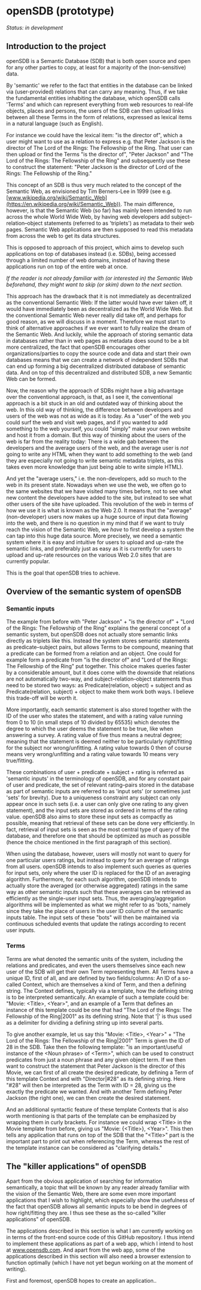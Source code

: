 # openSDB (prototype)
*Status: in development*

## Introduction to the project

openSDB is a Semantic Database (SDB) that is both open source and open for any
other parties to copy, at least for a majority of the (non-sensitive) data.

By 'semantic' we refer to the fact that entities in the database can be linked
via (user-provided) relations that can carry any meaning. Thus, if we take the
fundamental entities inhabiting the database, which openSDB calls 'Terms' and
which can represent everything from web resources to real-life objects, places
and persons, the users of the SDB can then upload links between all these Terms
in the form of relations, expressed as lexical items in a natural language
(such as English).

For instance we could have the lexical item: "is the director of", which a user
might want to use as a relation to express e.g. that Peter Jackson is the
director of The Lord of the Rings: The Fellowship of the Ring. That user can
then upload or find the Terms "is the director of", "Peter Jackson" and "The
Lord of the Rings: The Fellowship of the Ring" and subsequently use these to
construct the statement: "Peter Jackson is the director of Lord of the Rings:
The Fellowship of the Ring."

This concept of an SDB is thus very much related to the concept of the Semantic
Web, as envisioned by Tim Berners-Lee in 1999 (see e.g.
[www.wikipedia.org/wiki/Semantic_Web](https://en.wikipedia.org/wiki/Semantic_Web)).
The main difference, however, is that the Semantic Web (so far) has mainly been
intended to run across the whole World Wide Web, by having web developers add
subject–relation–object statements (referred to as 'triplets') as metadata to
their web pages. Semantic Web applications are then supposed to read this
metadata from across the web to get its data structures.

This is opposed to approach of this project, which aims to develop such
applications on top of databases instead (i.e. SDBs), being accessed through
a limited number of web domains, instead of having these applications run on top
of the entire web at once.

*If the reader is not already familiar with (or interested in) the Semantic*
*Web beforehand, they might want to skip (or skim) down to the next section.*

This approach has the drawback that it is not immediately as decentralized as
the conventional Semantic Web: If the latter would have ever taken off, it
would have immediately been as decentralized as the World Wide Web. But the
conventional Semantic Web never really did take off, and perhaps for good
reason, as we will discuss in a moment. Therefore we must start to think of
alternative approaches if we ever want to fully realize the dream of the
Semantic Web. And luckily, while the approach of storing semantic data in
databases rather than in web pages as metadata does sound to be a bit more
centralized, the fact that openSDB encourages other organizations/parties to
copy the source code and data and start their own databases means that we can
create a network of independent SDBs that can end up forming a big decentralized
distributed database of semantic data. And on top of this decentralized and
distributed SDB, a new Semantic Web can be formed.

Now, the reason why the approach of SDBs might have a big advantage over the
conventional approach, is that, as I see it, the conventional approach is a bit
stuck in an old and outdated way of thinking about the web. In this old way of
thinking, the difference between developers and users of the web was not as wide
as it is today. As a "user" of the web you could surf the web and visit web
pages, and if you wanted to add something to the web yourself, you could
"simply" make your own website and host it from a domain. But this way of
thinking about the users of the web is far from the reality today: There is a
wide gab between the developers and the average users of the web, and the
average user is *not* going to write any HTML when they want to add something to
the web (and they are especially not going to write semantic metadata triplets,
as this takes even more knowledge than just being able to write simple HTML).    

And yet the "average users," i.e. the non-developers, add so much to the web
in its present state. Nowadays when we use the web, we often go to the same
websites that we have visited many times before, not to see what new content
the developers have added to the site, but instead to see what other users of
the site have uploaded. This revolution of the web in terms of how we use it is
what is known as the Web 2.0.
It means that the "average" (non-developer) users now makes up a huge source
of input data flowing into the web,
and there is no question in my mind that if we want to truly reach the vision
of the Semantic Web, we *have* to first develop a system the can tap into this
huge data source. More precisely, we need a semantic system where it is easy
and intuitive for users to upload and up-rate the semantic links, and preferably
just as easy as it is currently for users to upload and up-rate resources on
the various Web 2.0 sites that are currently popular.

This is the goal that openSDB tries to achieve.

<!--
But of course, arguing why one approach for reaching the dream of the Semantic
Web might be more promising than a previous one is not of much if you do not
already share in that dream, which is something that most readers probably will
not. We will therefore in the following section discuss some useful
applications, which I believe can garner a wide userbase. The first goal of
the openSDB project is then to create a website that implements these
applications and then to prove its usefulness be attracting a considerable
amount of users. And only once this is achieved begins the further task of
getting other parties to join in and together develop the system into a
distributed and decentralized one. ...
 -->

## Overview of the semantic system of openSDB

### Semantic inputs

The example from before with "Peter Jackson" + "is the director of" + "Lord of
the Rings: The Fellowship of the Ring" explains the general concept of a
semantic system, but openSDB does not actually store semantic links directly as
triplets like this. Instead the system stores semantic statements as
predicate–subject pairs, but allows Terms to be compound, meaning that a
predicate can be formed from a relation and an object. One could for example
form a predicate from "is the director of" and "Lord of the Rings: The
Fellowship of the Ring" put together. This choice makes queries faster by a
considerable amount, but it does come with the downside that relations are not
automatically two-way, and subject–relation–object statements thus need to be
stored two ways: as Predicate(relation, object) + subject and as
Predicate(relation, subject) + object to make them work both ways. I believe
this trade-off will be worth it.

More importantly, each semantic statement is also stored together with the ID
of the user who states the statement, and with a rating value running from 0 to
10 (in small steps of 10 divided by 65535) which denotes the degree to which
the user deems the statement to be true, like when answering a survey. A rating
value of five thus means a neutral degree; meaning that the statement is deemed
neither to be particularly right/fitting for the subject nor wrong/unfitting. A
rating value towards 0 then of course means very wrong/unfitting and a rating
value towards 10 means very true/fitting.

These combinations of user + predicate + subject + rating is referred as
'semantic inputs' in the terminology of openSDB, and for any constant pair of
user and predicate, the set of relevant rating–pairs stored in the database as
part of semantic inputs are referred to as 'input sets' (or sometimes just
'sets' for brevity). Due to a uniqueness constraint any subject can only appear
once in such sets (i.e. a user can only give one rating to any given statement),
and the input sets are stored as ordered in terms of the rating value. openSDB
also aims to store these input sets as compactly as possible, meaning that
retrieval of these sets can be done very efficiently. In fact, retrieval of
input sets is seen as the most central type of query of the database, and
therefore one that should be optimized as much as possible (hence the choice
mentioned in the first paragraph of this section).  

When using the database, however, users will mostly not want to query for one
particular users ratings, but instead to query for an average of ratings from
all users. openSDB intends to also implement such queries as queries for input
sets, only where the user ID is replaced for the ID of an averaging algorithm.
Furthermore, for each such algorithm, openSDB intends to actually store the
averaged (or otherwise aggregated) ratings in the same way as other semantic
inputs such that these averages can be retrieved as efficiently as the
single-user input sets. Thus, the averaging/aggregation algorithms will be
implemented as what we might refer to as 'bots,' namely since they take the
place of users in the user ID column of the semantic inputs table. The input
sets of these "bots" will then be maintained via continuous scheduled events
that update the ratings according to recent user inputs.

### Terms

Terms are what denoted the semantic units of the system, including the
relations and predicates, and even the users themselves since each new user of
the SDB will get their own Term representing them. All Terms have a unique ID,
first of all, and are defined by two fields/columns: An ID of a so-called
Context, which are themselves a kind of Term, and then a defining string. The
Context defines, typically via a template, how the defining string is to be
interpreted semantically. An example of such a template could be: "Movie:
\<Title\>, \<Year\>", and an example of a Term that defines an instance of this
template could be one that had "The Lord of the Rings: The Fellowship of the
Ring|2001" as its defining string. Note that '|' is thus used as a delimiter for
dividing a defining string up into several parts.

To give another example, let us say this "Movie: \<Title\>, \<Year\>" + "The
Lord of the Rings: The Fellowship of the Ring|2001" Term is given the ID of 28
in the SDB. Take then the following template: "is an important/useful instance
of the \<Noun phrase\> of \<Term\>", which can be used to construct
predicates from just a noun phrase and any given object term. If we then want
to construct the statement that Peter Jackson is the director of this Movie, we
can first of all create the desired predicate, by defining a Term of this
template Context and with "Director|\#28" as its defining string. Here "\#28"
will then be interpreted as the Term with ID = 28, giving us the exactly the
predicate we wanted. And with another Term defining Peter Jackson (the right
one), we can then create the desired statement.

And an additional syntactic feature of these template Contexts that is also
worth mentioning is that parts of the template can be emphasized by wrapping
them in curly brackets. For instance we could wrap \<Title\> in the Movie
template from before, giving us "Movie: {\<Title\>}, \<Year\>". This then tells
any application that runs on top of the SDB that the "\<Title\>" part is the
important part to print out when referencing the Term, whereas the rest of the
template instance can be considered as "clarifying details."


## The "killer applications" of openSDB

Apart from the obvious application of searching for information semantically,
a topic that will be known by any reader already familiar with the vision of
the Semantic Web, there are some even more important applications that I wish
to highlight, which especially show the usefulness of the fact that openSDB
allows all semantic inputs to be bend in degrees of how right/fitting they are.
I thus see these as the so-called "killer applications" of openSDB.

The applications described in this section is what I am currently working on in
terms of the front-end source code of this GitHub repository. I thus intend to
implement these applications as part of a web app, which I intend to host at
www.opensdb.com. And apart from the web app, some of the applications described
in this section will also need a browser extension to function optimally (which
I have not yet begun working on at the moment of writing).

First and foremost, openSDB hopes to create an application..
















<!--
But now we are getting ahead of ourselves. The first goal of openSDB should not
be to revolutionize how the web is used. The first goal should be create at
least just one useful application of a Semantic Database (SDB), and then prove
its usefulness by being able to attract a significant number of users.
-->
